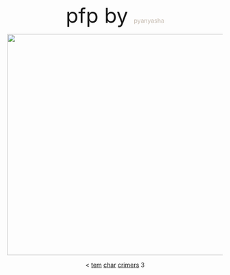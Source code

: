 <p align="center"> <font size="+5"> pfp by </font> <font color="#C5BAAF"> pyanyasha </font> </p>
<p align="center"> <img width="516" src="https://files.catbox.moe/zpqynt.jpg"> </p>
<p align="center"> < <a href="https://www.patreon.com/Pullinuptoyomomshome">tem</a>  <a href="https://github.com/yuh11">char</a>  <a href="https://cat-bounce.com/">crimers</a> 3 </p>
